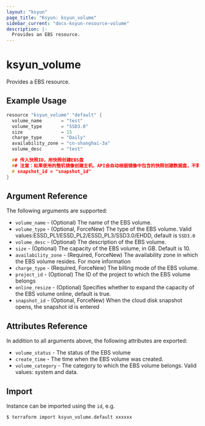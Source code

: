 ```yaml
---
layout: "ksyun"
page_title: "Ksyun: ksyun_volume"
sidebar_current: "docs-ksyun-resource-volume"
description: |-
  Provides an EBS resource.
---
```



# ksyun_volume

Provides a EBS resource.

## Example Usage

```h
resource "ksyun_volume" "default" {
  volume_name       = "test"
  volume_type       = "SSD3.0"
  size              = 15
  charge_type       = "Daily"
  availability_zone = "cn-shanghai-3a"
  volume_desc       = "test"

  ## 传入快照ID，用快照创建EBS盘
  ## 注意：如果使用的整机镜像创建主机，API会自动根据镜像中包含的快照创建数据盘，不需在tf配置中定义数据盘
  # snapshot_id = "snapshot_id"
}
```

## Argument Reference

The following arguments are supported:

* `volume_name` - (Optional) The name of the EBS volume.
* `volume_type` - (Optional, ForceNew) The type of the EBS volume. Valid values:ESSD_PL1/ESSD_PL2/ESSD_PL3/SSD3.0/EHDD, default is `SSD3.0`
* `volume_desc` - (Optional) The description of the EBS volume.
* `size` - (Optional) The capacity of the EBS volume, in GB. Default is 10.
* `availability_zone` - (Required, ForceNew) The availability zone in which the EBS volume resides. For more information
* `charge_type` - (Required, ForceNew) The billing mode of the EBS volume.
* `project_id` - (Optional) The ID of the project to which the EBS volume belongs
* `online_resize` - (Optional) Specifies whether to expand the capacity of the EBS volume online, default is true.
* `snapshot_id` - (Optional, ForceNew) When the cloud disk snapshot opens, the snapshot id is entered


## Attributes Reference

In addition to all arguments above, the following attributes are exported:

* `volume_status` - The status of the EBS volume
* `create_time` - The time when the EBS volume was created.
* `volume_category` - The category to which the EBS volume belongs. Valid values: system and data.



## Import

Instance can be imported using the `id`, e.g.

```
$ terraform import ksyun_volume.default xxxxxx
```